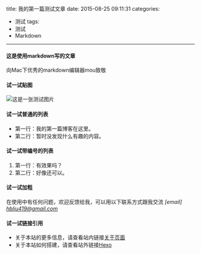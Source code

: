 title: 我的第一篇测试文章
date: 2015-08-25 09:11:31
categories:
- 测试
tags:
- 测试
- Markdown
---

#### 这是使用markdown写的文章

向Mac下优秀的markdown编辑器mou致敬

#### 试一试贴图
![这是一张测试图片](/images/mahua-logo.jpg)

#### 试一试普通的列表
* 第一行：我的第一篇博客在这里。
* 第二行：暂时没发现什么有趣的内容。


#### 试一试带编号的列表
1. 第一行：有效果吗？
2. 第二行：好像还可以。

#### 试一试加粗

在使用中有任何问题，欢迎反馈给我，可以用以下联系方式跟我交流
*[email] hbliu419@gmail.com*

#### 试一试链接引用
* 关于本站的更多信息，请查看站内链接[关于页面](/about/index.html)
* 关于本站如何搭建，请查看站外链接[Hexo](http://hexo.io/)